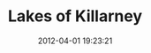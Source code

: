 ---
title:		"Lakes of Killarney"
type:		"photos"
mediatype:		"upload"
location:		"Kerry, Ireland"
date:		"2012-04-01 19:23:21"
album:		"landscapes"
filename:		"lakes-killarney.md"
series:		"kerry"
cl_public_id:		"landscapes/lakes-killarney"
cl_version:		1497004733
format:		"tiff"
bytes:		7005952
width:		2560
height:		1440
colours:
- "#70808C"
- "#B2C1CA"
- "#536878"
- "#6A7482"
- "#293942"
- "#3B301F"
- "#384041"
- "#3C3834"
- "#3A2A1F"
- "#6D5A3F"
- "#AAB4C1"
- "#3B3D44"
- "#6E5441"
- "#4C5A6C"
- "#2E3745"
exposure_mode:		"Manual"
program:		"Manual"
aperture:		"No info"
focal_length:		"35.0 mm"
iso:		"200"
shutter_speed:		"No info"
metering:		"Multi-segment"
flash:		"Off, Did not fire"
white_balance:		"Manual"
colour_temp:		"-6.0"
has_crop:		"No"
orientation:		"Horizontal (normal)"
camera_model:		"NIKON D7000"
lens_info:		"No lens info"
artist:		"Matt Finucane"
x_resolution:		"300"
y_resolution:		"300"
---